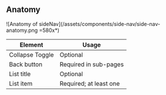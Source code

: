 ## Anatomy

![Anatomy of sideNav](/assets/components/side-nav/side-nav-anatomy.png =580x*)

| Element         | Usage                  |
| --------------- | ---------------------- |
| Collapse Toggle | Optional               |
| Back button     | Required in sub-pages  |
| List title      | Optional               |
| List item       | Required; at least one |
